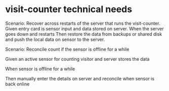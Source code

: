 # visit-counter technical needs

Scenario: Recover across restarts of the server that runs the visit-counter.
Given entry card is sensor input and data stored on server.
When the server goes down and restarts
Then restore the data from backups or shared disk and push the local data on sensor to the server.

Scenario: Reconcile count if the sensor is offline for a while

Given an active sensor for counting visitor and server stores the data

When sensor is offline for a while

Then manually enter the details on server and reconcile when sensor is back online
